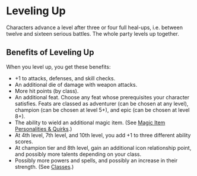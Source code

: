 # Leveling Up

Characters advance a level after three or four full heal-ups, i.e. between twelve and sixteen serious battles. The whole party levels up together.

## Benefits of Leveling Up

When you level up, you get these benefits:

- +1 to attacks, defenses, and skill checks.
- An additional die of damage with weapon attacks.
- More hit points (by class).
- An additional feat. Choose any feat whose prerequisites your character satisfies. Feats are classed as adventurer (can be chosen at any level), champion (can be chosen at level 5+), and epic (can be chosen at level 8+).
- The ability to wield an additional magic item. (See [Magic Item Personalities & Quirks](../Magic-Items/README.md#magic-item-personalities--quirks).)
- At 4th level, 7th level, and 10th level, you add +1 to three different ability scores.
- At champion tier and 8th level, gain an additional icon relationship point, and possibly more talents depending on your class.
- Possibly more powers and spells, and possibly an increase in their strength. (See [Classes](../Classes/README.md).)
